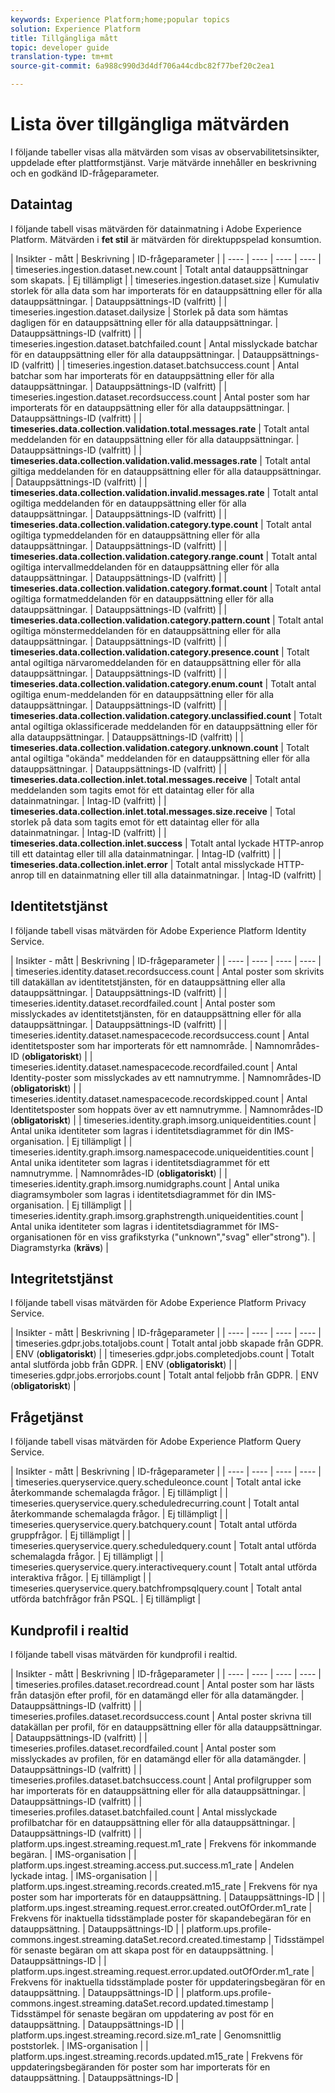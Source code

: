 ```yaml
---
keywords: Experience Platform;home;popular topics
solution: Experience Platform
title: Tillgängliga mått
topic: developer guide
translation-type: tm+mt
source-git-commit: 6a988c990d3d4df706a44cdbc82f77bef20c2ea1

---
```



# Lista över tillgängliga mätvärden

I följande tabeller visas alla mätvärden som visas av observabilitetsinsikter, uppdelade efter plattformstjänst. Varje mätvärde innehåller en beskrivning och en godkänd ID-frågeparameter.

## Dataintag

I följande tabell visas mätvärden för datainmatning i Adobe Experience Platform. Mätvärden i **fet stil** är mätvärden för direktuppspelad konsumtion.

| Insikter - mått | Beskrivning | ID-frågeparameter |
| ---- | ---- | ---- | ---- |
| timeseries.ingestion.dataset.new.count | Totalt antal datauppsättningar som skapats. | Ej tillämpligt |
| timeseries.ingestion.dataset.size | Kumulativ storlek för alla data som har importerats för en datauppsättning eller för alla datauppsättningar. | Datauppsättnings-ID (valfritt) |
| timeseries.ingestion.dataset.dailysize | Storlek på data som hämtas dagligen för en datauppsättning eller för alla datauppsättningar. | Datauppsättnings-ID (valfritt) |
| timeseries.ingestion.dataset.batchfailed.count | Antal misslyckade batchar för en datauppsättning eller för alla datauppsättningar. | Datauppsättnings-ID (valfritt) |
| timeseries.ingestion.dataset.batchsuccess.count | Antal batchar som har importerats för en datauppsättning eller för alla datauppsättningar. | Datauppsättnings-ID (valfritt) |
| timeseries.ingestion.dataset.recordsuccess.count | Antal poster som har importerats för en datauppsättning eller för alla datauppsättningar. | Datauppsättnings-ID (valfritt) |
| **timeseries.data.collection.validation.total.messages.rate** | Totalt antal meddelanden för en datauppsättning eller för alla datauppsättningar. | Datauppsättnings-ID (valfritt) |
| **timeseries.data.collection.validation.valid.messages.rate** | Totalt antal giltiga meddelanden för en datauppsättning eller för alla datauppsättningar. | Datauppsättnings-ID (valfritt) |
| **timeseries.data.collection.validation.invalid.messages.rate** | Totalt antal ogiltiga meddelanden för en datauppsättning eller för alla datauppsättningar. | Datauppsättnings-ID (valfritt) |
| **timeseries.data.collection.validation.category.type.count** | Totalt antal ogiltiga typmeddelanden för en datauppsättning eller för alla datauppsättningar. | Datauppsättnings-ID (valfritt) |
| **timeseries.data.collection.validation.category.range.count** | Totalt antal ogiltiga intervallmeddelanden för en datauppsättning eller för alla datauppsättningar. | Datauppsättnings-ID (valfritt) |
| **timeseries.data.collection.validation.category.format.count** | Totalt antal ogiltiga formatmeddelanden för en datauppsättning eller för alla datauppsättningar. | Datauppsättnings-ID (valfritt) |
| **timeseries.data.collection.validation.category.pattern.count** | Totalt antal ogiltiga mönstermeddelanden för en datauppsättning eller för alla datauppsättningar. | Datauppsättnings-ID (valfritt) |
| **timeseries.data.collection.validation.category.presence.count** | Totalt antal ogiltiga närvaromeddelanden för en datauppsättning eller för alla datauppsättningar. | Datauppsättnings-ID (valfritt) |
| **timeseries.data.collection.validation.category.enum.count** | Totalt antal ogiltiga enum-meddelanden för en datauppsättning eller för alla datauppsättningar. | Datauppsättnings-ID (valfritt) |
| **timeseries.data.collection.validation.category.unclassified.count** | Totalt antal ogiltiga oklassificerade meddelanden för en datauppsättning eller för alla datauppsättningar. | Datauppsättnings-ID (valfritt) |
| **timeseries.data.collection.validation.category.unknown.count** | Totalt antal ogiltiga &quot;okända&quot; meddelanden för en datauppsättning eller för alla datauppsättningar. | Datauppsättnings-ID (valfritt) |
| **timeseries.data.collection.inlet.total.messages.receive** | Totalt antal meddelanden som tagits emot för ett dataintag eller för alla datainmatningar. | Intag-ID (valfritt) |
| **timeseries.data.collection.inlet.total.messages.size.receive** | Total storlek på data som tagits emot för ett dataintag eller för alla datainmatningar. | Intag-ID (valfritt) |
| **timeseries.data.collection.inlet.success** | Totalt antal lyckade HTTP-anrop till ett dataintag eller till alla datainmatningar. | Intag-ID (valfritt) |
| **timeseries.data.collection.inlet.error** | Totalt antal misslyckade HTTP-anrop till en datainmatning eller till alla datainmatningar. | Intag-ID (valfritt) |

## Identitetstjänst

I följande tabell visas mätvärden för Adobe Experience Platform Identity Service.

| Insikter - mått | Beskrivning | ID-frågeparameter |
| ---- | ---- | ---- | ---- |
| timeseries.identity.dataset.recordsuccess.count | Antal poster som skrivits till datakällan av identitetstjänsten, för en datauppsättning eller alla datauppsättningar. | Datauppsättnings-ID (valfritt) |
| timeseries.identity.dataset.recordfailed.count | Antal poster som misslyckades av identitetstjänsten, för en datauppsättning eller för alla datauppsättningar. | Datauppsättnings-ID (valfritt) |
| timeseries.identity.dataset.namespacecode.recordsuccess.count | Antal identitetsposter som har importerats för ett namnområde. | Namnområdes-ID (**obligatoriskt**) |
| timeseries.identity.dataset.namespacecode.recordfailed.count | Antal Identity-poster som misslyckades av ett namnutrymme. | Namnområdes-ID (**obligatoriskt**) |
| timeseries.identity.dataset.namespacecode.recordskipped.count | Antal Identitetsposter som hoppats över av ett namnutrymme. | Namnområdes-ID (**obligatoriskt**) |
| timeseries.identity.graph.imsorg.uniqueidentities.count | Antal unika identiteter som lagras i identitetsdiagrammet för din IMS-organisation. | Ej tillämpligt |
| timeseries.identity.graph.imsorg.namespacecode.uniqueidentities.count | Antal unika identiteter som lagras i identitetsdiagrammet för ett namnutrymme. | Namnområdes-ID (**obligatoriskt**) |
| timeseries.identity.graph.imsorg.numidgraphs.count | Antal unika diagramsymboler som lagras i identitetsdiagrammet för din IMS-organisation. | Ej tillämpligt |
| timeseries.identity.graph.imsorg.graphstrength.uniqueidentities.count | Antal unika identiteter som lagras i identitetsdiagrammet för IMS-organisationen för en viss grafikstyrka (&quot;unknown&quot;,&quot;svag&quot; eller&quot;strong&quot;). | Diagramstyrka (**krävs**) |

## Integritetstjänst

I följande tabell visas mätvärden för Adobe Experience Platform Privacy Service.

| Insikter - mått | Beskrivning | ID-frågeparameter |
| ---- | ---- | ---- | ---- |
| timeseries.gdpr.jobs.totaljobs.count | Totalt antal jobb skapade från GDPR. | ENV (**obligatoriskt**) |
| timeseries.gdpr.jobs.completedjobs.count | Totalt antal slutförda jobb från GDPR. | ENV (**obligatoriskt**) |
| timeseries.gdpr.jobs.errorjobs.count | Totalt antal feljobb från GDPR. | ENV (**obligatoriskt**) |

## Frågetjänst

I följande tabell visas mätvärden för Adobe Experience Platform Query Service.

| Insikter - mått | Beskrivning | ID-frågeparameter |
| ---- | ---- | ---- | ---- |
| timeseries.queryservice.query.scheduleonce.count | Totalt antal icke återkommande schemalagda frågor. | Ej tillämpligt |
| timeseries.queryservice.query.scheduledrecurring.count | Totalt antal återkommande schemalagda frågor. | Ej tillämpligt |
| timeseries.queryservice.query.batchquery.count | Totalt antal utförda gruppfrågor. | Ej tillämpligt |
| timeseries.queryservice.query.scheduledquery.count | Totalt antal utförda schemalagda frågor. | Ej tillämpligt |
| timeseries.queryservice.query.interactivequery.count | Totalt antal utförda interaktiva frågor. | Ej tillämpligt |
| timeseries.queryservice.query.batchfrompsqlquery.count | Totalt antal utförda batchfrågor från PSQL. | Ej tillämpligt |

## Kundprofil i realtid

I följande tabell visas mätvärden för kundprofil i realtid.

| Insikter - mått | Beskrivning | ID-frågeparameter |
| ---- | ---- | ---- | ---- |
| timeseries.profiles.dataset.recordread.count | Antal poster som har lästs från datasjön efter profil, för en datamängd eller för alla datamängder. | Datauppsättnings-ID (valfritt) |
| timeseries.profiles.dataset.recordsuccess.count | Antal poster skrivna till datakällan per profil, för en datauppsättning eller för alla datauppsättningar. | Datauppsättnings-ID (valfritt) |
| timeseries.profiles.dataset.recordfailed.count | Antal poster som misslyckades av profilen, för en datamängd eller för alla datamängder. | Datauppsättnings-ID (valfritt) |
| timeseries.profiles.dataset.batchsuccess.count | Antal profilgrupper som har importerats för en datauppsättning eller för alla datauppsättningar. | Datauppsättnings-ID (valfritt) |
| timeseries.profiles.dataset.batchfailed.count | Antal misslyckade profilbatchar för en datauppsättning eller för alla datauppsättningar. | Datauppsättnings-ID (valfritt) |
| platform.ups.ingest.streaming.request.m1_rate | Frekvens för inkommande begäran. | IMS-organisation |
| platform.ups.ingest.streaming.access.put.success.m1_rate | Andelen lyckade intag. | IMS-organisation |
| platform.ups.ingest.streaming.records.created.m15_rate | Frekvens för nya poster som har importerats för en datauppsättning. | Datauppsättnings-ID |
| platform.ups.ingest.streaming.request.error.created.outOfOrder.m1_rate | Frekvens för inaktuella tidsstämplade poster för skapandebegäran för en datauppsättning. | Datauppsättnings-ID |
| platform.ups.profile-commons.ingest.streaming.dataSet.record.created.timestamp | Tidsstämpel för senaste begäran om att skapa post för en datauppsättning. | Datauppsättnings-ID |
| platform.ups.ingest.streaming.request.error.updated.outOfOrder.m1_rate | Frekvens för inaktuella tidsstämplade poster för uppdateringsbegäran för en datauppsättning. | Datauppsättnings-ID |
| platform.ups.profile-commons.ingest.streaming.dataSet.record.updated.timestamp | Tidsstämpel för senaste begäran om uppdatering av post för en datauppsättning. | Datauppsättnings-ID |
| platform.ups.ingest.streaming.record.size.m1_rate | Genomsnittlig poststorlek. | IMS-organisation |
| platform.ups.ingest.streaming.records.updated.m15_rate | Frekvens för uppdateringsbegäranden för poster som har importerats för en datauppsättning. | Datauppsättnings-ID |
